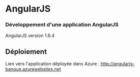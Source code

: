 # AngularJS
### Développement d'une application AngularJS

AngularJS version 1.6.4

## Déploiement
Lien vers l'application déployée dans Azure :
<http://angularjs-banque.azurewebsites.net>
